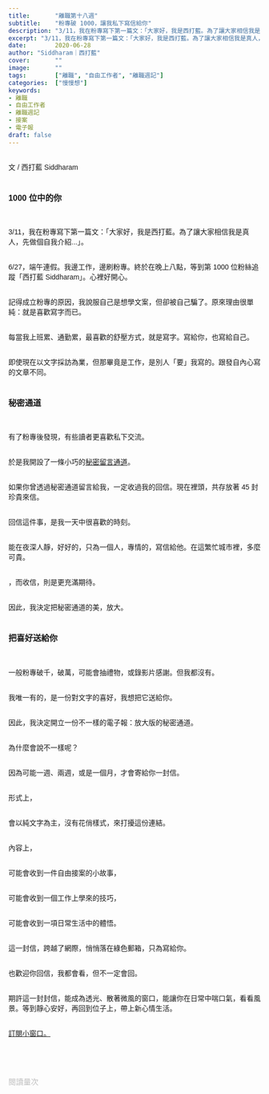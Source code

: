 ```yaml
---
title:       "離職第十八週"
subtitle:    "粉專破 1000，讓我私下寫信給你"
description: "3/11，我在粉專寫下第一篇文：「大家好，我是西打藍。為了讓大家相信我是真人，先做個自我介紹...」，並發話日更..."
excerpt: "3/11，我在粉專寫下第一篇文：「大家好，我是西打藍。為了讓大家相信我是真人，先做個自我介紹...」，並發話日更..."
date:        2020-06-28
author: "Siddharam｜西打藍"
cover:       ""
image:       ""
tags:        ["離職", "自由工作者", "離職週記"]
categories:  ["慢慢想"]
keywords:
- 離職
- 自由工作者
- 離職週記
- 接案
- 電子報
draft: false
---
```


<article style="font-family: 'Noto Sans TC', '微軟正黑體', sans-serif; font-weight: 300;">

<br>文 / 西打藍 Siddharam<br><br>

<h3 class="article-h1-color">1000 位中的你</h3><br>

3/11，我在粉專寫下第一篇文：「大家好，我是西打藍。為了讓大家相信我是真人，先做個自我介紹...」。<br><br>

<!-- 4/28，工作量變多，無法負荷，為了讓文章品質如一，粉專改成一週四更。<br><br> -->

<!-- 當時，有位朋友留言：「「經營無營利的粉專，讓自己擁有一個好的狀態，也是愛你的讀者樂見的。」我至今記得這份鼓勵。<br><br> -->

6/27，端午連假。我邊工作，邊刷粉專。終於在晚上八點，等到第 1000 位粉絲追蹤「西打藍 Siddharam」。心裡好開心。<br><br>

記得成立粉專的原因，我說服自己是想學文案，但卻被自己騙了。原來理由很單純：就是喜歡寫字而已。<br><br>

每當我上班累、通勤累，最喜歡的舒壓方式，就是寫字。寫給你，也寫給自己。<br><br>

即使現在以文字採訪為業，但那畢竟是工作，是別人「要」我寫的。跟發自內心寫的文章不同。<br><br>


<h3 class="article-h1-color">秘密通道</h3><br>

有了粉專後發現，有些讀者更喜歡私下交流。<br><br>

於是我開設了一條小巧的<a href="https://docs.google.com/forms/d/1yV_PjrZe4m6Vd23-4a49PlBueBLLQXH34dhqME-00GA/edit" target="_blank">秘密留言通道</a>。<br><br>

如果你曾透過秘密通道留言給我，一定收過我的回信。現在裡頭，共存放著 45 封珍貴來信。<br><br>

回信這件事，是我一天中很喜歡的時刻。<br><br>

能在夜深人靜，好好的，只為一個人，專情的，寫信給他。在這繁忙城市裡，多麼可貴。<br><br>

，而收信，則是更充滿期待。<br><br>

因此，我決定把秘密通道的美，放大。<br><br>

<h3 class="article-h1-color">把喜好送給你</h3><br>

一般粉專破千，破萬，可能會抽禮物，或錄影片感謝。但我都沒有。<br><br>

我唯一有的，是一份對文字的喜好，我想把它送給你。<br><br>

因此，我決定開立一份不一樣的電子報：放大版的秘密通道。<br><br>

為什麼會說不一樣呢？<br><br>

因為可能一週、兩週，或是一個月，才會寄給你一封信。<br><br>

形式上，<br><br>

會以純文字為主，沒有花俏樣式，來打擾這份連結。<br><br>

內容上，<br><br>

可能會收到一件自由接案的小故事，<br><br>

可能會收到一個工作上學來的技巧，<br><br>

可能會收到一項日常生活中的體悟。<br><br>

這一封信，跨越了網際，悄悄落在綠色郵箱，只為寫給你。<br><br>

也歡迎你回信，我都會看，但不一定會回。<br><br>

期許這一封封信，能成為透光、散著微風的窗口，能讓你在日常中喘口氣，看看風景。等到靜心安好，再回到位子上，帶上新心情生活。<br><br>

<a href="https://siddharam.com.tw/top/subscribe/" target="_blank">訂閱小窗口。</a>



<div class="ml-form-embed"
  data-account="2150544:z9e0c6d4c5"
  data-form="2243816:o0w2k7">
</div>



<br><br><br>

</article>

<div style="color: #bfbfbf; font-size: 15px;" id="busuanzi_container_page_pv">
  閱讀量<span id="busuanzi_value_page_pv"></span>次
</div>


<script src="../../js/post.js"></script>




